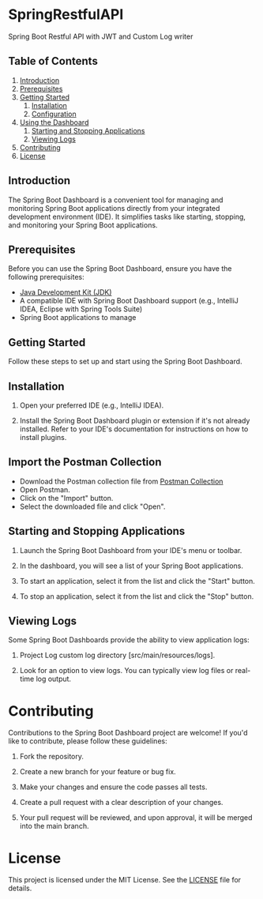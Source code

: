 # SpringRestfulAPI
Spring Boot Restful API with JWT and Custom Log writer
 
## Table of Contents

1. [Introduction](#introduction)
2. [Prerequisites](#prerequisites)
3. [Getting Started](#getting-started)
    1. [Installation](#installation)
    2. [Configuration](#configuration)
4. [Using the Dashboard](#using-the-dashboard)
    1. [Starting and Stopping Applications](#starting-and-stopping-applications)
    2. [Viewing Logs](#viewing-logs)
5. [Contributing](#contributing)
6. [License](#license)

## Introduction

The Spring Boot Dashboard is a convenient tool for managing and monitoring Spring Boot applications directly from your integrated development environment (IDE). It simplifies tasks like starting, stopping, and monitoring your Spring Boot applications.

## Prerequisites

Before you can use the Spring Boot Dashboard, ensure you have the following prerequisites:

* [Java Development Kit (JDK)](https://adoptium.net/)
* A compatible IDE with Spring Boot Dashboard support (e.g., IntelliJ IDEA, Eclipse with Spring Tools Suite)
* Spring Boot applications to manage

## Getting Started

Follow these steps to set up and start using the Spring Boot Dashboard.

## Installation

1. Open your preferred IDE (e.g., IntelliJ IDEA).

2. Install the Spring Boot Dashboard plugin or extension if it's not already installed. Refer to your IDE's documentation for instructions on how to install plugins.

## Import the Postman Collection

   - Download the Postman collection file from [Postman Collection](https://documenter.getpostman.com/view/4302549/2sAXqqe49t)
   - Open Postman.
   - Click on the "Import" button.
   - Select the downloaded file and click "Open".

## Starting and Stopping Applications

1. Launch the Spring Boot Dashboard from your IDE's menu or toolbar.

2. In the dashboard, you will see a list of your Spring Boot applications.

3. To start an application, select it from the list and click the "Start" button.

4. To stop an application, select it from the list and click the "Stop" button.

## Viewing Logs

Some Spring Boot Dashboards provide the ability to view application logs:

1. Project Log custom log directory [src/main/resources/logs].

2. Look for an option to view logs. You can typically view log files or real-time log output.

# Contributing

Contributions to the Spring Boot Dashboard project are welcome! If you'd like to contribute, please follow these guidelines:

1. Fork the repository.

2. Create a new branch for your feature or bug fix.

3. Make your changes and ensure the code passes all tests.

4. Create a pull request with a clear description of your changes.

5. Your pull request will be reviewed, and upon approval, it will be merged into the main branch.

 # License

This project is licensed under the MIT License. See the [LICENSE](LICENSE) file for details.
